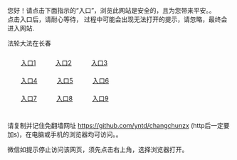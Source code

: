 您好！请点击下面指示的“入口”，浏览此网站是安全的，且为您带来平安。。 <br/>
点击入口后，请耐心等待， 过程中可能会出现无法打开的提示，请忽略，最终会进入网站. </br>

法轮大法在长春<br/>
<div style="padding:10px"><a style="margin:20px" target="_blank" href="https://d3kgvy3i99bvnv.cloudfront.net/2Qpsp?ppqvcs" id="ccLink1" rel="nofollow">入口1</a> <a target="_blank" style="margin:20px" href="https://dg14s6zw9fa3o.cloudfront.net/2Qpsp?gwcwgpd" id="ccLink2" rel="nofollow">入口2</a> <a style="margin:20px" target="_blank" href="https://d3nkm17xaw1zs0.cloudfront.net/2Qpsp?uxmju" id="ccLink3" rel="nofollow">入口3</a></div>

<div style="padding:10px" ><a style="margin:20px" target="_blank" href="https://d3kgvy3i99bvnv.cloudfront.net/2Qpsp?ppqvcs" id="ccLink4" rel="nofollow">入口4</a> <a style="margin:20px" href="https://dg14s6zw9fa3o.cloudfront.net/2Qpsp?gwcwgpd" target="_blank" id="ccLink5" rel="nofollow">入口5</a> <a style="margin:20px" href="https://d3nkm17xaw1zs0.cloudfront.net/2Qpsp?uxmju" target="_blank" id="ccLink6" rel="nofollow">入口6</a></div>

<div style="padding:10px"><a style="margin:20px" target="_blank" href="https://d3kgvy3i99bvnv.cloudfront.net/2Qpsp?ppqvcs" id="ccLink7" rel="nofollow">入口7</a> <a style="margin:20px" href="https://dg14s6zw9fa3o.cloudfront.net/2Qpsp?gwcwgpd" target="_blank" id="ccLink8" rel="nofollow">入口8</a> <a style="margin:20px" target="_blank" href="https://d3nkm17xaw1zs0.cloudfront.net/2Qpsp?uxmju" id="ccLink9" rel="nofollow">入口9</a></div>

<br/>



请复制并记住免翻墙网址 https://github.com/yntd/changchunzx (http后一定要加s)，在电脑或手机的浏览器均可访问。。<br/>

微信如提示停止访问该网页，须先点击右上角，选择浏览器打开。
